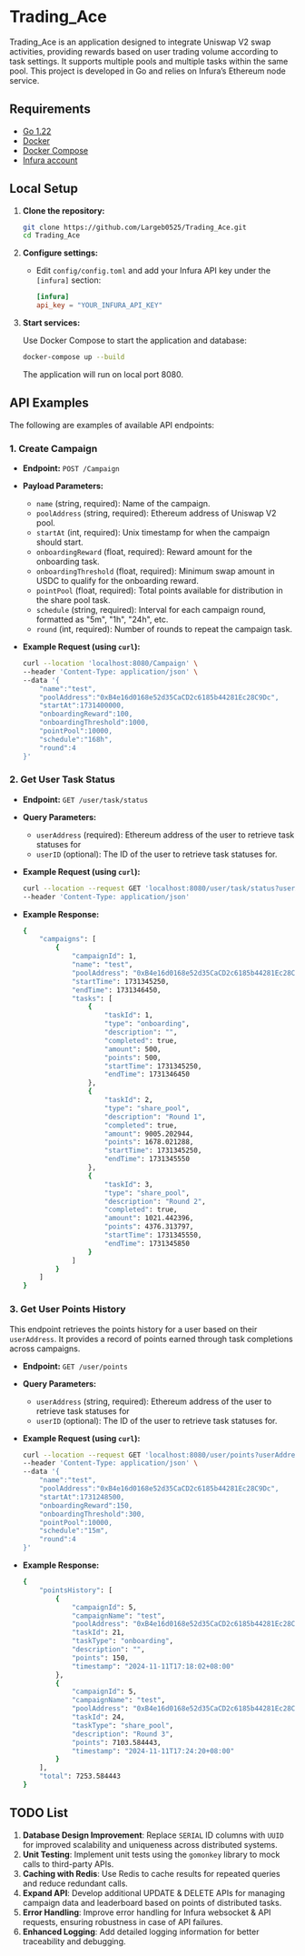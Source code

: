 # Trading_Ace

Trading_Ace is an application designed to integrate Uniswap V2 swap activities, providing rewards based on user trading volume according to task settings. It supports multiple pools and multiple tasks within the same pool. This project is developed in Go and relies on Infura’s Ethereum node service.

## Requirements

- [Go 1.22](https://golang.org/dl/)
- [Docker](https://www.docker.com/get-started)
- [Docker Compose](https://docs.docker.com/compose/install/)
- [Infura account](https://www.infura.io/zh)

## Local Setup

1. **Clone the repository:**

    ```bash
    git clone https://github.com/Largeb0525/Trading_Ace.git
    cd Trading_Ace
    ```

2. **Configure settings:**

    - Edit `config/config.toml` and add your Infura API key under the `[infura]` section:   

        ```toml
        [infura]
        api_key = "YOUR_INFURA_API_KEY"
        ```

3. **Start services:**

    Use Docker Compose to start the application and database:

    ```bash
    docker-compose up --build
    ```
    The application will run on local port 8080.

## API Examples

The following are examples of available API endpoints:

### 1. **Create Campaign**

- **Endpoint:** `POST /Campaign`
- **Payload Parameters:**
    - `name` (string, required): Name of the campaign.
    - `poolAddress` (string, required): Ethereum address of Uniswap V2 pool.
    - `startAt` (int, required): Unix timestamp for when the campaign should start.
    - `onboardingReward` (float, required): Reward amount for the onboarding task.
    - `onboardingThreshold` (float, required): Minimum swap amount in USDC to qualify for the onboarding reward.
    - `pointPool` (float, required): Total points available for distribution in the share pool task.
    - `schedule` (string, required): Interval for each campaign round, formatted as "5m", "1h", "24h", etc.
    - `round` (int, required): Number of rounds to repeat the campaign task.

- **Example Request (using `curl`):**

    ```bash
    curl --location 'localhost:8080/Campaign' \
    --header 'Content-Type: application/json' \
    --data '{
        "name":"test",
        "poolAddress":"0xB4e16d0168e52d35CaCD2c6185b44281Ec28C9Dc",
        "startAt":1731400000,
        "onboardingReward":100,
        "onboardingThreshold":1000,
        "pointPool":10000,
        "schedule":"168h",
        "round":4
    }'
    ```

### 2. **Get User Task Status**

- **Endpoint:** `GET /user/task/status`
- **Query Parameters:**
    - `userAddress` (required): Ethereum address of the user to retrieve task statuses for
    - `userID` (optional): The ID of the user to retrieve task statuses for.

- **Example Request (using `curl`):**

    ```bash
    curl --location --request GET 'localhost:8080/user/task/status?userAddress=0xa69babef1ca67a37ffaf7a485dfff3382056e78c' \
    --header 'Content-Type: application/json'
    ```

- **Example Response:**

    ```bash
    {
        "campaigns": [
            {
                "campaignId": 1,
                "name": "test",
                "poolAddress": "0xB4e16d0168e52d35CaCD2c6185b44281Ec28C9Dc",
                "startTime": 1731345250,
                "endTime": 1731346450,
                "tasks": [
                    {
                        "taskId": 1,
                        "type": "onboarding",
                        "description": "",
                        "completed": true,
                        "amount": 500,
                        "points": 500,
                        "startTime": 1731345250,
                        "endTime": 1731346450
                    },
                    {
                        "taskId": 2,
                        "type": "share_pool",
                        "description": "Round 1",
                        "completed": true,
                        "amount": 9005.202944,
                        "points": 1678.021288,
                        "startTime": 1731345250,
                        "endTime": 1731345550
                    },
                    {
                        "taskId": 3,
                        "type": "share_pool",
                        "description": "Round 2",
                        "completed": true,
                        "amount": 1021.442396,
                        "points": 4376.313797,
                        "startTime": 1731345550,
                        "endTime": 1731345850
                    }
                ]
            }
        ]
    }
    ```

### 3. **Get User Points History**

This endpoint retrieves the points history for a user based on their `userAddress`. It provides a record of points earned through task completions across campaigns.

- **Endpoint:** `GET /user/points`
- **Query Parameters:**
    - `userAddress` (string, required): Ethereum address of the user to retrieve task statuses for
    - `userID` (optional): The ID of the user to retrieve task statuses for.

- **Example Request (using `curl`):**

    ```bash
    curl --location --request GET 'localhost:8080/user/points?userAddress=0xa69babef1ca67a37ffaf7a485dfff3382056e78c' \
    --header 'Content-Type: application/json' \
    --data '{
        "name":"test",
        "poolAddress":"0xB4e16d0168e52d35CaCD2c6185b44281Ec28C9Dc",
        "startAt":1731248500,
        "onboardingReward":150,
        "onboardingThreshold":300,
        "pointPool":10000,
        "schedule":"15m",
        "round":4
    }'
    ```

- **Example Response:**

    ```bash
    {
        "pointsHistory": [
            {
                "campaignId": 5,
                "campaignName": "test",
                "poolAddress": "0xB4e16d0168e52d35CaCD2c6185b44281Ec28C9Dc",
                "taskId": 21,
                "taskType": "onboarding",
                "description": "",
                "points": 150,
                "timestamp": "2024-11-11T17:18:02+08:00"
            },
            {
                "campaignId": 5,
                "campaignName": "test",
                "poolAddress": "0xB4e16d0168e52d35CaCD2c6185b44281Ec28C9Dc",
                "taskId": 24,
                "taskType": "share_pool",
                "description": "Round 3",
                "points": 7103.584443,
                "timestamp": "2024-11-11T17:24:20+08:00"
            }
        ],
        "total": 7253.584443
    }
    ```

## TODO List

1. **Database Design Improvement**: Replace `SERIAL` ID columns with `UUID` for improved scalability and uniqueness across distributed systems.
2. **Unit Testing**: Implement unit tests using the `gomonkey` library to mock calls to third-party APIs.
3. **Caching with Redis**: Use Redis to cache results for repeated queries and reduce redundant calls.
4. **Expand API**: Develop additional UPDATE & DELETE APIs for managing campaign data and leaderboard based on points of distributed tasks.
5. **Error Handling**: Improve error handling for Infura websocket & API requests, ensuring robustness in case of API failures.
6. **Enhanced Logging**: Add detailed logging information for better traceability and debugging.

